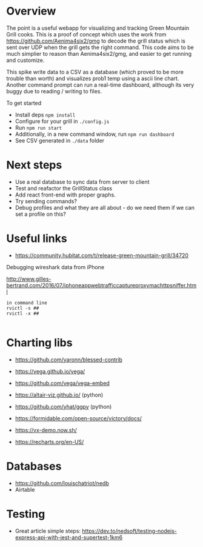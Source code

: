 
# Overview

The point is a useful webapp for visualizing and tracking Green Mountain Grill cooks. This is a proof of concept which uses the work from https://github.com/Aenima4six2/gmg to decode the grill status which is sent over UDP when the grill gets the right command. This code aims to be much simplier to reason than Aenima4six2/gmg, and easier to get running and customize. 

This spike write data to a CSV as a database (which proved to be more trouble than worth) and visualizes prob1 temp using a ascii line chart. Another command prompt can run a real-time dashboard, although its very buggy due to reading / writing to files. 

To get started 

- Install deps `npm install`
- Configure for your grill in `./config.js`
- Run `npm run start`
- Additionally, in a new command window, run `npm run dashboard`
- See CSV generated in `./data` folder

# Next steps

- Use a real database to sync data from server to client
- Test and reafactor the GrillStatus class
- Add react front-end with proper graphs.
- Try sending commands? 
- Debug profiles and what they are all about - do we need them if we can set a profile on this? 




# Useful links

- https://community.hubitat.com/t/release-green-mountain-grill/34720

Debugging wireshark data from iPhone 

http://www.gilles-bertrand.com/2016/07/iphoneappwebtrafficcaptureproxymachttpsniffer.html


```
in command line
rvictl -s ##
rvictl -x ##


```


# Charting libs

- https://github.com/yaronn/blessed-contrib
- https://vega.github.io/vega/
- https://github.com/vega/vega-embed
- https://altair-viz.github.io/ (python)
- https://github.com/yhat/ggpy (python)



- https://formidable.com/open-source/victory/docs/
- https://vx-demo.now.sh/
- https://recharts.org/en-US/


# Databases

- https://github.com/louischatriot/nedb
- Airtable


# Testing

- Great article simple steps: https://dev.to/nedsoft/testing-nodejs-express-api-with-jest-and-supertest-1km6
